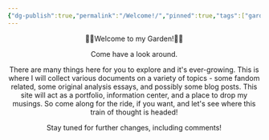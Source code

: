 ```yaml
---
{"dg-publish":true,"permalink":"/Welcome!/","pinned":true,"tags":["gardenEntry"],"noteIcon":""}
---
```


<center>🪻🌸Welcome to my Garden!📖👋</center>
<p> </p>
<center>Come have a look around.</center>
<p> </p>
<center>There are many things here for you to explore and it's ever-growing. This is where I will collect various documents on a variety of topics - some fandom related, some original analysis essays, and possibly some blog posts. This site will act as a portfolio, information center, and a place to drop my musings. So come along for the ride, if you want, and let's see where this train of thought is headed!</center>
<p> </p>
<p> </p>
<center>Stay tuned for further changes, including comments!</center>